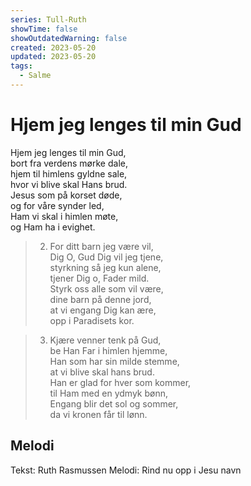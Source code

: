 ```yaml
---
series: Tull-Ruth
showTime: false
showOutdatedWarning: false
created: 2023-05-20
updated: 2023-05-20
tags:
  - Salme
---
```


# Hjem jeg lenges til min Gud
Hjem jeg lenges til min Gud,  
bort fra verdens mørke dale,  
hjem til himlens gyldne sale,  
hvor vi blive skal Hans brud.  
Jesus som på korset døde,  
og for våre synder led,  
Ham vi skal i himlen møte,  
og Ham ha i evighet.

> 2. For ditt barn jeg være vil,  
Dig O, Gud Dig vil jeg tjene,  
styrkning så jeg kun alene,  
tjener Dig o, Fader mild.  
Styrk oss alle som vil være,  
dine barn på denne jord,  
at vi engang Dig kan ære,  
opp i Paradisets kor.

> 3. Kjære venner tenk på Gud,  
be Han Far i himlen hjemme,  
Han som har sin milde stemme,  
at vi blive skal hans brud.  
Han er glad for hver som kommer,  
til Ham med en ydmyk bønn,  
Engang blir det sol og sommer,  
da vi kronen får til lønn.

## Melodi
Tekst: Ruth Rasmussen
Melodi: Rind nu opp i Jesu navn